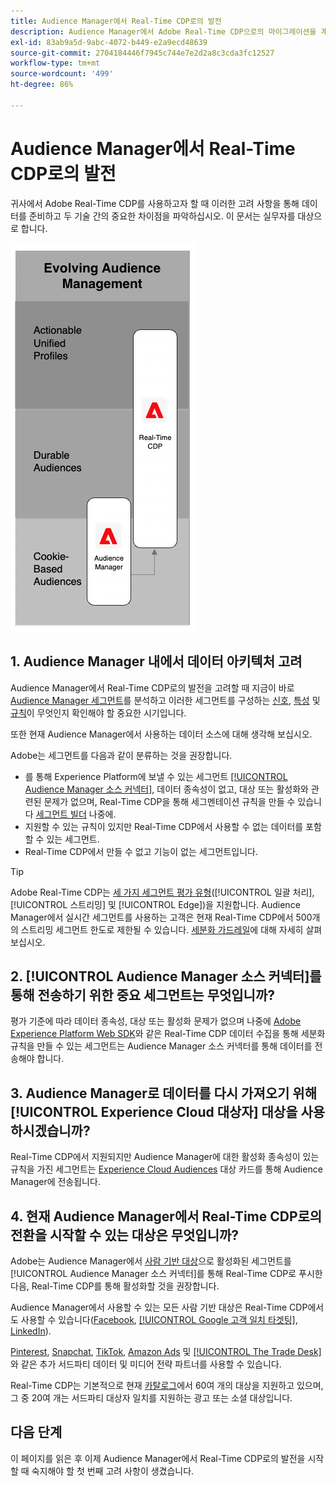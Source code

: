 ```yaml
---
title: Audience Manager에서 Real-Time CDP로의 발전
description: Audience Manager에서 Adobe Real-Time CDP으로의 마이그레이션을 계획하기 전에 고려 사항을 이해합니다.
exl-id: 83ab9a5d-9abc-4072-b449-e2a9ecd48639
source-git-commit: 2704184446f7945c744e7e2d2a8c3cda3fc12527
workflow-type: tm+mt
source-wordcount: '499'
ht-degree: 86%

---
```


# Audience Manager에서 Real-Time CDP로의 발전

귀사에서 Adobe Real-Time CDP를 사용하고자 할 때 이러한 고려 사항을 통해 데이터를 준비하고 두 기술 간의 중요한 차이점을 파악하십시오. 이 문서는 실무자를 대상으로 합니다.

![Audience Manager에서 Real-Time CDP로의 발전 다이어그램](/help/rtcdp/assets/aam-to-rtcdp-evolution.png)

## 1. Audience Manager 내에서 데이터 아키텍처 고려

Audience Manager에서 Real-Time CDP로의 발전을 고려할 때 지금이 바로 [Audience Manager 세그먼트](https://experienceleague.adobe.com/docs/audience-manager/user-guide/features/segments/segments-purpose.html)를 분석하고 이러한 세그먼트를 구성하는 [신호](https://experienceleague.adobe.com/docs/audience-manager/user-guide/features/data-explorer/data-explorer-understanding-signals.html), [특성](https://experienceleague.adobe.com/docs/audience-manager/user-guide/features/traits/trait-details-page.html) 및 [규칙](https://experienceleague.adobe.com/docs/audience-manager/user-guide/features/segments/segment-builder.html#segment-builder-section)이 무엇인지 확인해야 할 중요한 시기입니다.

또한 현재 Audience Manager에서 사용하는 데이터 소스에 대해 생각해 보십시오.

Adobe는 세그먼트를 다음과 같이 분류하는 것을 권장합니다.

* 를 통해 Experience Platform에 보낼 수 있는 세그먼트 [[!UICONTROL Audience Manager 소스 커넥터]](/help/sources/connectors/adobe-applications/audience-manager.md), 데이터 종속성이 없고, 대상 또는 활성화와 관련된 문제가 없으며, Real-Time CDP을 통해 세그멘테이션 규칙을 만들 수 있습니다 [세그먼트 빌더](/help/segmentation/ui/segment-builder.md) 나중에.
* 지원할 수 있는 규칙이 있지만 Real-Time CDP에서 사용할 수 없는 데이터를 포함할 수 있는 세그먼트.
* Real-Time CDP에서 만들 수 없고 기능이 없는 세그먼트입니다.

>[!TIP]
>
>Adobe Real-Time CDP는 [세 가지 세그먼트 평가 유형](/help/segmentation/home.md#evaluate-segments)([!UICONTROL 일괄 처리], [!UICONTROL 스트리밍] 및 [!UICONTROL Edge])을 지원합니다. Audience Manager에서 실시간 세그먼트를 사용하는 고객은 현재 Real-Time CDP에서 500개의 스트리밍 세그먼트 한도로 제한될 수 있습니다. [세분화 가드레일](/help/profile/guardrails.md)에 대해 자세히 살펴보십시오.

## 2. [!UICONTROL Audience Manager 소스 커넥터]를 통해 전송하기 위한 중요 세그먼트는 무엇입니까?

평가 기준에 따라 데이터 종속성, 대상 또는 활성화 문제가 없으며 나중에 [Adobe Experience Platform Web SDK](/help/web-sdk/faq.md)와 같은 Real-Time CDP 데이터 수집을 통해 세분화 규칙을 만들 수 있는 세그먼트는 Audience Manager 소스 커넥터를 통해 데이터를 전송해야 합니다.

## 3. Audience Manager로 데이터를 다시 가져오기 위해 [!UICONTROL Experience Cloud 대상자] 대상을 사용하시겠습니까?

Real-Time CDP에서 지원되지만 Audience Manager에 대한 활성화 종속성이 있는 규칙을 가진 세그먼트는 [Experience Cloud Audiences](/help/destinations/catalog/adobe/experience-cloud-audiences.md) 대상 카드를 통해 Audience Manager에 전송됩니다.

## 4. 현재 Audience Manager에서 Real-Time CDP로의 전환을 시작할 수 있는 대상은 무엇입니까?

Adobe는 Audience Manager에서 [사람 기반 대상](https://experienceleague.adobe.com/docs/audience-manager/user-guide/features/destinations/people-based/people-based-destinations-overview.html)으로 활성화된 세그먼트를 [!UICONTROL Audience Manager 소스 커넥터]를 통해 Real-Time CDP로 푸시한 다음, Real-Time CDP를 통해 활성화할 것을 권장합니다.

Audience Manager에서 사용할 수 있는 모든 사람 기반 대상은 Real-Time CDP에서도 사용할 수 있습니다([Facebook](/help/destinations/catalog/social/facebook.md), [[!UICONTROL Google 고객 일치 타겟팅]](/help/destinations/catalog/advertising/google-customer-match.md), [LinkedIn](/help/destinations/catalog/social/linkedin.md)).

[Pinterest](/help/destinations/catalog/advertising/pinterest.md), [Snapchat](/help/destinations/catalog/advertising/snap-inc.md), [TikTok](/help/destinations/catalog/social/tiktok.md), [Amazon Ads](/help/destinations/catalog/advertising/amazon-ads.md) 및 [[!UICONTROL The Trade Desk]](/help/destinations/catalog/advertising/tradedesk.md)와 같은 추가 서드파티 데이터 및 미디어 전략 파트너를 사용할 수 있습니다.

Real-Time CDP는 기본적으로 현재 [카탈로그](/help/destinations/catalog/overview.md)에서 60여 개의 대상을 지원하고 있으며, 그 중 20여 개는 서드파티 대상자 일치를 지원하는 광고 또는 소셜 대상입니다.

## 다음 단계

이 페이지를 읽은 후 이제 Audience Manager에서 Real-Time CDP로의 발전을 시작할 때 숙지해야 할 첫 번째 고려 사항이 생겼습니다.
